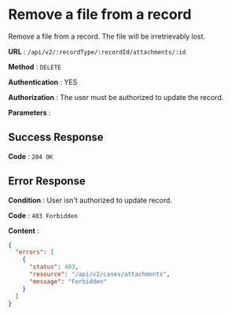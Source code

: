 <!-- Copyright (c) 2014 - 2023 UNICEF. All rights reserved. -->

# Remove a file from a record

Remove a file from a record. The file will be irretrievably lost.

**URL** : `/api/v2/:recordType/:recordId/attachments/:id`

**Method** : `DELETE`

**Authentication** : YES

**Authorization** : The user must be authorized to update the record.

**Parameters** : 

## Success Response

**Code** : `204 OK`

## Error Response

**Condition** : User isn't authorized to update record. 

**Code** : `403 Forbidden`

**Content** :

```json
{
  "errors": [
    {
      "status": 403,
      "resource": "/api/v2/cases/attachments",
      "message": "Forbidden"
    }
  ]
}
```
